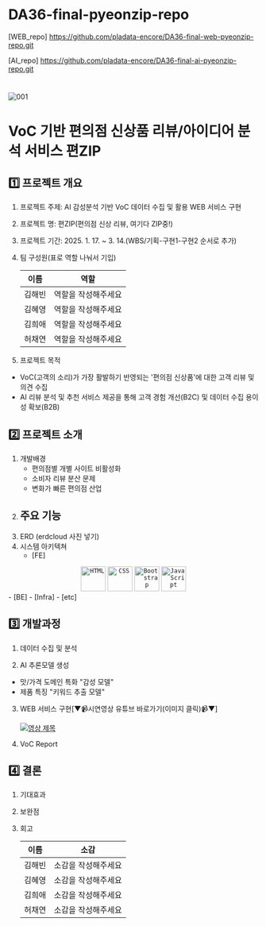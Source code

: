 # DA36-final-pyeonzip-repo

[WEB_repo] https://github.com/pladata-encore/DA36-final-web-pyeonzip-repo.git

[AI_repo] https://github.com/pladata-encore/DA36-final-ai-pyeonzip-repo.git
# 

![001](https://github.com/user-attachments/assets/3cc02619-2487-4d54-9b08-f0d59ebc8df9)

# VoC 기반 편의점 신상품 리뷰/아이디어 분석 서비스 편ZIP
## 1️⃣ 프로젝트 개요
1. 프로젝트 주제: AI 감성분석 기반 VoC 데이터 수집 및 활용 WEB 서비스 구현
2. 프로젝트 명: 편ZIP(편의점 신상 리뷰, 여기다 ZIP중!)
3. 프로젝트 기간: 2025. 1. 17. ~ 3. 14.(WBS/기획-구현1-구현2 순서로 추가)
4. 팀 구성원(표로 역할 나눠서 기입)
   
    | 이름 | 역할 | 
    |---|---|
    | 김해빈 | 역할을 작성해주세요 |
    | 김혜영 | 역할을 작성해주세요 |
    | 김희애 | 역할을 작성해주세요 |
    | 허채연 | 역할을 작성해주세요 |

5. 프로젝트 목적
  - VoC(고객의 소리)가 가장 활발하기 반영되는 '편의점 신상품'에 대한 고객 리뷰 및 의견 수집
  - AI 리뷰 분석 및 추천 서비스 제공을 통해 고객 경험 개선(B2C) 및 데이터 수집 용이성 확보(B2B)


## 2️⃣ 프로젝트 소개
1. 개발배경
   - 편의점별 개별 사이트 비활성화
   - 소비자 리뷰 분산 문제
   - 변화가 빠른 편의점 산업
2. 주요 기능
   -  
3. ERD (erdcloud 사진 넣기)
4. 시스템 아키텍쳐
   - [FE]
<div align="center">
	<code><img width="50" src="https://raw.githubusercontent.com/marwin1991/profile-technology-icons/refs/heads/main/icons/html.png" alt="HTML" title="HTML"/></code>
	<code><img width="50" src="https://raw.githubusercontent.com/marwin1991/profile-technology-icons/refs/heads/main/icons/css.png" alt="CSS" title="CSS"/></code>
	<code><img width="50" src="https://raw.githubusercontent.com/marwin1991/profile-technology-icons/refs/heads/main/icons/bootstrap.png" alt="Bootstrap" title="Bootstrap"/></code>
	<code><img width="50" src="https://raw.githubusercontent.com/marwin1991/profile-technology-icons/refs/heads/main/icons/javascript.png" alt="JavaScript" title="JavaScript"/></code>
</div>
   - [BE]
   - [Infra]
   - [etc]

## 3️⃣ 개발과정
1. 데이터 수집 및 분석

2. AI 추론모델 생성
  - 맛/가격 도메인 특화 "감성 모델"
  - 제품 특징 "키워드 추출 모델"
    
3. WEB 서비스 구현[▼📹시연영상 유튜브 바로가기(이미지 클릭)📹▼]
   
    [![영상 제목](https://img.youtube.com/vi/dD21bn9i4eQ/0.jpg)](https://www.youtube.com/dD21bn9i4eQ)

4. VoC Report

## 4️⃣ 결론
1. 기대효과
2. 보완점
3. 회고
   
    | 이름 | 소감 | 
    |---|---|
    | 김해빈 | 소감을 작성해주세요 |
    | 김혜영 | 소감을 작성해주세요 |
    | 김희애 | 소감을 작성해주세요 |
    | 허채연 | 소감을 작성해주세요 |
       
